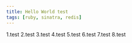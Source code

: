 ```yaml
---
title: Hello World test
tags: [ruby, sinatra, redis]
---
```


1.test
2.test
3.test
4.test
5.test
6.test
7.test
8.test